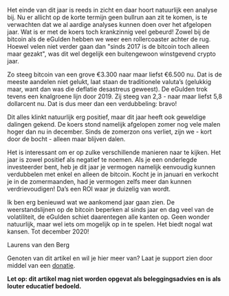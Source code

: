 Het einde van dit jaar is reeds in zicht en daar hoort natuurlijk een analyse bij. Nu er allicht op de korte termijn geen bullrun aan zit te komen, is te verwachten dat we al aardige analyses kunnen doen over het afgelopen jaar. Wat is er met de koers toch krankzinnig veel gebeurd! Zowel bij de bitcoin als de eGulden hebben we weer een rollercoaster achter de rug. Hoewel velen niet verder gaan dan "sinds 2017 is de bitcoin toch alleen maar gezakt", was dit wel degelijk een buitengewoon winstgevend crypto jaar.

Zo steeg bitcoin van een grove €3.300 naar maar liefst €6.500 nu. Dat is de meeste aandelen niet gelukt, laat staan de traditionele valuta’s (gelukkig maar, want dan was die deflatie desastreus geweest). De eGulden trok tevens een knalgroene lijn door 2019. Zij steeg van 2,3 - naar maar liefst 5,8 dollarcent nu. Dat is dus meer dan een verdubbeling: bravo!

Dit alles klinkt natuurlijk erg positief, maar dit jaar heeft ook geweldige dalingen gekend. De koers stond namelijk afgelopen zomer nog vele malen hoger dan nu in december. Sinds de zomerzon ons verliet, zijn we - kort door de bocht - alleen maar blijven dalen.

Het is interessant om er op zulke verschillende manieren naar te kijken. Het jaar is zowel positief als negatief te noemen. Als je een onderlegde investeerder bent, heb je dit jaar je vermogen namelijk eenvoudig kunnen verdubbelen met enkel en alleen de bitcoin. Kocht je in januari en verkocht je in de zomermaanden, had je vermogen zelfs meer dan kunnen verdrievoudigen! Da’s een ROI waar je duizelig van wordt.

Ik ben erg benieuwd wat we aankomend jaar gaan zien. De weerstandslijnen op de bitcoin beperken al sinds jaar en dag veel van de volatiliteit, de eGulden schiet daarentegen alle kanten op. Geen wonder natuurlijk, maar wel iets om mogelijk op in te spelen. Het biedt nogal wat kansen. Tot december 2020!

Laurens van den Berg

Genoten van dit artikel en wil je hier meer van? Laat je support zien door middel van een [donatie](https://chainz.cryptoid.info/efl/address.dws?LXX5R8eKzPYm5EtatMUsqFDv9cc51ZMDJ4.htm).

**Let op: dit artikel mag niet worden opgevat als beleggingsadvies en is als louter educatief bedoeld.**
